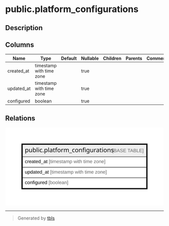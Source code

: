 # public.platform_configurations

## Description

## Columns

| Name | Type | Default | Nullable | Children | Parents | Comment |
| ---- | ---- | ------- | -------- | -------- | ------- | ------- |
| created_at | timestamp with time zone |  | true |  |  |  |
| updated_at | timestamp with time zone |  | true |  |  |  |
| configured | boolean |  | true |  |  |  |

## Relations

![er](public.platform_configurations.svg)

---

> Generated by [tbls](https://github.com/k1LoW/tbls)
